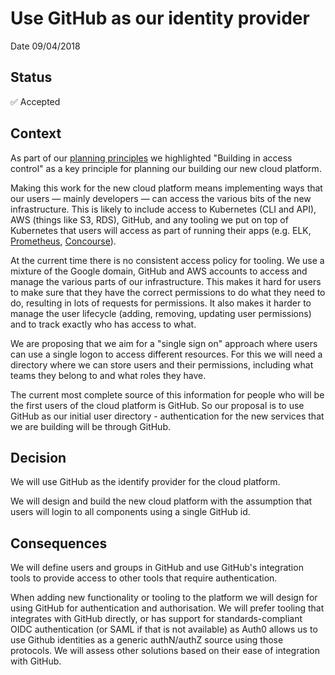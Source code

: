 # Use GitHub as our identity provider

Date 09/04/2018

## Status

✅ Accepted

## Context

As part of our [planning principles](https://docs.google.com/document/d/1kHaghp-68ooK-NwxozYkScGZThYJVrdOGWf4_K8Wo6s/edit) we highlighted "Building in access control" as a key principle for planning our building our new cloud platform.

Making this work for the new cloud platform means implementing ways that our users &mdash; mainly developers &mdash; can access the various bits of the new infrastructure. This is likely to include access to Kubernetes (CLI and API), AWS (things like S3, RDS), GitHub, and any tooling we put on top of Kubernetes that users will access as part of running their apps (e.g. ELK, [Prometheus](https://github.com/ministryofjustice/cloud-platform/blob/main/architecture-decision-record/026-Managed-Prometheus.md#choice-of-prometheus), [Concourse](https://github.com/ministryofjustice/cloud-platform/blob/main/architecture-decision-record/003-Use-Concourse-CI.md)).

At the current time there is no consistent access policy for tooling. We use a mixture of the Google domain, GitHub and AWS accounts to access and manage the various parts of our infrastructure. This makes it hard for users to make sure that they have the correct permissions to do what they need to do, resulting in lots of requests for permissions. It also makes it harder to manage the user lifecycle (adding, removing, updating user permissions) and to track exactly who has access to what.

We are proposing that we aim for a "single sign on" approach where users can use a single logon to access different resources. For this we will need a directory where we can store users and their permissions, including what teams they belong to and what roles they have.

The current most complete source of this information for people who will be the first users of the cloud platform is GitHub. So our proposal is to use GitHub as our initial user directory - authentication for the new services that we are building will be through GitHub.


## Decision

We will use GitHub as the identify provider for the cloud platform.

We will design and build the new cloud platform with the assumption that users will login to all components using a single GitHub id.


## Consequences

We will define users and groups in GitHub and use GitHub's integration tools to provide access to other tools that require authentication.

When adding new functionality or tooling to the platform we will design for using GitHub for authentication and authorisation. We will prefer tooling that integrates with GitHub directly, or has support for standards-compliant OIDC authentication (or SAML if that is not available) as Auth0 allows us to use Github identities as a generic authN/authZ source using those protocols. We will assess other solutions based on their ease of integration with GitHub.
